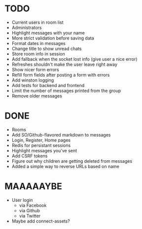 # TODO

* Current users in room list
* Administrators
* Highlight messages with your name
* More strict validation before saving data
* Format dates in messages
* Change title to show unread chats
* Store room info in session
* Add fallback when the socket lost info (give user a nice error)
* Refreshes shouldn't make the user leave right away
* Show nicer form errors
* Refill form fields after posting a form with errors
* Add winston logging
* Add tests for backend and frontend
* Limit the number of messages printed from the group
* Remove older messages

# DONE

* Rooms
* Add SO/Github-flavored markdown to messages
* Login, Register, Home pages
* Redis for persistant sessions
* Highlight messages you've sent
* Add CSRF tokens
* Figure out why children are getting deleted from messages
* Added a simple way to reverse URLs based on name

# MAAAAAYBE

* User login
	- via Facebook
	- via Github
	- via Twitter
* Maybe add connect-assets?
